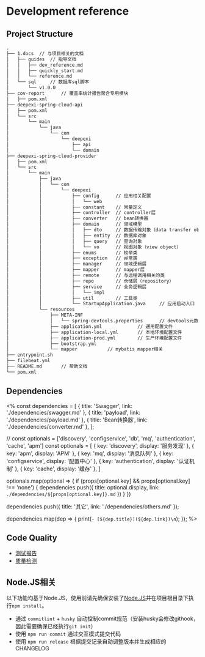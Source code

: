 # Development reference

## Project Structure

```txt
.
├── 1.docs  // 与项目相关的文档
│   ├── guides  // 指导文档
│   │   ├── dev_reference.md
│   │   ├── quickly_start.md
│   │   └── reference.md
│   └── sql     // 数据库sql脚本
│       └── v1.0.0
├── cov-report      // 覆盖率统计报告聚合专用模块 
│   ├── pom.xml
├── deepexi-spring-cloud-api
│   ├── pom.xml
│   └── src
│       └── main
│           └── java
│               └── com
│                   └── deepexi
│                       ├── api
│                       └── domain
├── deepexi-spring-cloud-provider
│   ├── pom.xml
│   └── src
│       └── main
│           ├── java
│           │   └── com
│           │       └── deepexi
│           │           ├── config      // 应用相关配置
│           │           │   └── web
│           │           ├── constant    // 常量定义
│           │           ├── controller  // controller层
│           │           ├── converter   // bean转换器
│           │           ├── domain      // 领域模型
│           │           │   ├── dto     // 数据传输对象（data transfer object）
│           │           │   ├── entity  // 数据库对象
│           │           │   ├── query   // 查询对象
│           │           │   └── vo      // 视图对象（view object）
│           │           ├── enums       // 枚举类
│           │           ├── exception   // 异常类
│           │           ├── manager     // 领域逻辑层
│           │           ├── mapper      // mapper层
│           │           ├── remote      // 与远程调用相关的类
│           │           ├── repo        // 仓储层（repository）
│           │           ├── service     // 业务逻辑层
│           │           │   └── impl
│           │           ├── util        // 工具类
│           │           └── StartupApplication.java     // 应用启动入口
│           └── resources
│               ├── META-INF
│               │   └── spring-devtools.properties      // devtools元数据
│               ├── application.yml             // 通用配置文件
│               ├── application-local.yml       // 本地环境配置文件
│               ├── application-prod.yml        // 生产环境配置文件
│               ├── bootstrap.yml
│               └── mapper           // mybatis mapper相关
├── entrypoint.sh
├── filebeat.yml
├── README.md       // 帮助文档
└── pom.xml
```

## Dependencies

<%
const dependencies = [
    { title: 'Swagger', link: './dependencies/swagger.md' },
    { title: 'payload', link: './dependencies/payload.md' },
    { title: 'Bean转换器', link: './dependencies/converter.md' },
];

// const optionals = ['discovery', 'configservice', 'db', 'mq', 'authentication', 'cache', 'apm']
const optionals = [
    { key: 'discovery', display: '服务发现' },
    { key: 'apm', display: 'APM' },
    { key: 'mq', display: '消息队列' },
    { key: 'configservice', display: '配置中心' },
    { key: 'authentication', display: '认证机制' },
    { key: 'cache', display: '缓存' },
]

optionals.map(optional => {
    if (props[optional.key] && props[optional.key] !== 'none') {
        dependencies.push({ title: optional.display, link: `./dependencies/${props[optional.key]}.md` })
    }
})

dependencies.push({ title: '其它', link: './dependencies/others.md' });

dependencies.map(dep => {
    print(`- [${dep.title}](${dep.link})\n`);
});
%>

## Code Quality

- [测试报告](./dependencies/jacoco.md)
- [质量检测](./dependencies/sonar.md)

## Node.JS相关

以下功能均基于Node.JS，使用前请先确保安装了[Node.JS](https://nodejs.org/zh-cn/download/)并在项目根目录下执行`npm install`。

- 通过 `commitlint` + `husky` 自动控制commit规范（安装husky会修改githook，因此需要确保已经执行`git init`）
- 使用 `npm run commit` 通过交互模式提交代码
- 使用 `npm run release` 根据提交记录自动调整版本并生成相应的CHANGELOG
